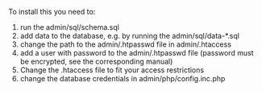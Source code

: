 To install this you need to:

1. run the admin/sql/schema.sql
2. add data to the database, e.g. by running the admin/sql/data-*.sql
3. change the path to the admin/.htpasswd file in admin/.htaccess
4. add a user with password to the admin/.htpasswd file (password must be encrypted, see the corresponding manual)
5. Change the .htaccess file to fit your access restrictions
6. change the database credentials in admin/php/config.inc.php